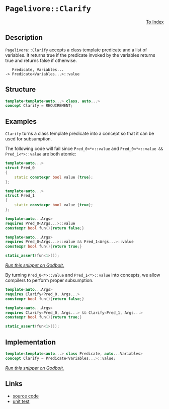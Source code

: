 <!-- Copyright 2024 Feng Mofan
SPDX-License-Identifier: Apache-2.0 -->

# `Pagelivore::Clarify`

<p style='text-align: right;'><a href="../../../index.md#conceptualizations-1">To Index</a></p>

## Description

`Pagelivore::Clarify` accepts a class template predicate and a list of variables.
It returns true if the predicate invoked by the variables returns true and returns false if otherwise.

<pre><code>   Predicate, Variables...
-> Predicate&lt;Variables...&gt;::value</code></pre>

## Structure

```C++
template<template<auto...> class, auto...>
concept Clarify = REQUIREMENT;
```

## Examples

`Clarify` turns a class template predicate into a concept so that it can be used for subsumption.

The following code will fail since `Pred_0<*>::value` and `Pred_0<*>::value && Pred_1<*>::value` are both atomic:

```C++
template<auto...>
struct Pred_0
{
    static constexpr bool value {true};
};

template<auto...>
struct Pred_1
{
    static constexpr bool value {true};
};

template<auto...Args>
requires Pred_0<Args...>::value
constexpr bool fun(){return false;}

template<auto...Args>
requires Pred_0<Args...>::value && Pred_1<Args...>::value
constexpr bool fun(){return true;}

static_assert(fun<1>());
```

[*Run this snippet on Godbolt.*](https://godbolt.org/#z:OYLghAFBqd5QCxAYwPYBMCmBRdBLAF1QCcAaPECAMzwBtMA7AQwFtMQByARg9KtQYEAysib0QXACx8BBAKoBnTAAUAHpwAMvAFYTStJg1DIApACYAQuYukl9ZATwDKjdAGFUtAK4sGIMwCspK4AMngMmAByPgBGmMT%2BXKQADqgKhE4MHt6%2B/kGp6Y4CYRHRLHEJZkl2mA6ZQgRMxATZPn6Btpj2RQwNTQQlUbHxibaNza25HQrjA%2BFD5SNVAJS2qF7EyOwcBJgsyQa7JgDMbkxeRAB01yfYJhoAgjPEXg4A1MrEmOgA%2Bhr3DxMAHYrI83uC3jMmI5kG80AwZphVMliG8YqhPG8AG5iLyYN7AiwEF6YYEAEROoMBQIpxypAN2%2B0OpNO5yuN2Od0ez1eBA%2BX1%2BXABhIBEMhjRhcIEiORqPRmJx3nxhOJePJlOFNI1jwZewO0JZZwuqGulwexGACluAK%2BAEcvHgvgp%2Bd8/ic3ObLabbiAQIq1Y94TKUWiMbQ3lQvAwIMtCV8CBsGBGxEoNVqdY9GfqjqzjabPVbOTbMPbHZhnZ9Xf9TgXvZzff7lWYAGzmZsuwXu2sc7AN3GkwPS3ay0OYyPR2Mg%2BOJt6qllWdOA7kSvDIH5MBRKZrUKPuoWcmOxukcVa0TgBXh%2BDhaUioThuazWSHrTZN448UgETQn1YAaxAATNpcAAczZSAEQLNpIACcxyQWYxz6Jwki8CwEgaBopBXjed4cLwCggJhX7XiepBwLAMCICA6wEMkFzkJQaD7HQ8SRKw2yqKBAC0UFvMAyCwlIlxmLw3yECQeDoHo/CCCIYjsFIMiCIoKjqCRpC6EkADuxBMMknA8Ke56Xt%2Bt6cAA8hcdF8qgVBvJxzY8ZIfECW8QlmG8EAeMx9CouY77LLwxFaKsEBIExyQsWQFAQBFUUgMAUhmHwdC7MQBEQDEpkxOETQAJ4GbwOXMMQeXmTE2i1MRH5MWwgjmQwtAFepWAxF4wBnLQtAEdwvBYCwhjAOILVlnUWLlqZSK1Bc2wfuEuxnuptB4DEumlR4WCmcSeBob1pDjcQ6JKGSeyDctRjfqsVAGJaABqeCYFp5nJIwhVKcIojiIpMnyEoaimZp%2BiDSgj6WPoK0EZAqyoMkPQ9VxMzoCcZKmJY1hmDhB3EJJE1Q503SZC4DDuJ4bR6KE8xlBUegFBkAiTH4SS0z0gxUyM1RdFV9SzAzeg1HUAh9M0rPDAk1Q86TuTi/0IuLGLqwKC%2BWwSEZHAXlhpm4fZ3G8fxgmSMJnm4OJfkIVwgWfpdqwIJgTBYAkMakP%2BkjHJcsFApIGiSGYkjNhhgHQUhHAoaQaHvpcYHNsB0HAVwzYBJIXABLBzYa%2BpuH4YRlskaFlFhdRVn0TFcW%2BWxbCcE0LBYkCXFMHCBhGG50GXFwlw3mJRDY1JSQ/XJX3SD9Kn/epujJTpemFar6vYbwuGWbRFxvLZbyV9Xtf14NTct23nneZFvkEghZgW8FpH5yX8QMbFqA%2BSMq818gDeJdBXCYTQtBpRlWXqcV%2BVvb/pVyqVQcG9WqjACANSaqZVq7VOrdTev1M62wbz4C%2BGNCa6kprIBmm9eaXRTLLVWvlDayCgrY12h%2BA6R1MAnQGkYc6oAc58Bugoe6j1nqvT2r3T6CkB6yCHmpG8o8gYXVRlYMGhDIaOxhnDTgCMCBI2OCjUGFgMazyxjjKRCtOYCz8BAVwvMkgU1KKLGmaQ6ZZElozFI5iWaU1MRzAmgsJY5GsfzHoQs5gmLlnzFxZNpbC3sT482awNjKxCYtaemtOAr2IFXGuddH6by4M3VuGgjb4E7ofAKQUrakBtnbEYjtFohzDs3L2QJk5AiBMcb2vtE5pxwpwTORFLpkTzkgGi1kr4X2IGXbYldeIsAUFiWEWIUmXGZDMUSmSJLd3en3Xh70BEAxAIhce%2BlepTxMunCyhcbJ2UGc5YZozsQTKmXyLyN997xGyccE%2BbTz7XKij055vk/TIGSMkH44zoI/AueuOJUEUof3iF/bKuVSr/0hWVCqVVQE3zqhAxqzUUGYDah1MQ8C9qIPoaQ0gqCubjR6u3VQ01di4MEPgpaK01p5RIVtchb0qFpBoadeh4RGEhWYUwO6D0novSvB%2Bbh8kJB8OUn9QROg1kiOMCo8GMQtG3lhpkHqAB6RGIM0aWDUbeDRWAlXuMJvo4mhjgjE1ltTJmtjMhmuZpkS17N8Zc2cf0M1RrXWBO8VasYbqrG%2BJlkEq1CslYKW2Y02eMSjlvBOWM85BoZgZJNtk82uSc7W1tvbSgqtSn%2BGbscY4AQAhe1fhoAtkFgIRrMnhWwWdT7LD/CAF2LdjjAQTghYtzYEKQSDscHZTSa31tViJKtGds4hVWAddIzhJBAA)

By turning `Pred_0<*>::value` and `Pred_1<*>::value` into concepts, we allow compilers to perform proper subsumption.

```C++
template<auto...Args>
requires Clarify<Pred_0, Args...>
constexpr bool fun(){return false;}

template<auto...Args>
requires Clarify<Pred_0, Args...> && Clarify<Pred_1, Args...>
constexpr bool fun(){return true;}

static_assert(fun<1>());
```

## Implementation

```C++
template<template<auto...> class Predicate, auto...Variables>
concept Clarify = Predicate<Variables...>::value;
```

[*Run this snippet on Godbolt.*](https://godbolt.org/#z:OYLghAFBqd5QCxAYwPYBMCmBRdBLAF1QCcAaPECAMzwBtMA7AQwFtMQByARg9KtQYEAysib0QXACx8BBAKoBnTAAUAHpwAMvAFYTStJg1DIApACYAQuYukl9ZATwDKjdAGFUtAK4sGIMwCspK4AMngMmAByPgBGmMT%2BABykAA6oCoRODB7evv5BaRmOAmER0SxxCWbJdpgOWUIETMQEOT5%2BgbaY9sUMjc0EpVGx8Um2TS1teZ0KE4PhwxWj1QCUtqhexMjsHASYLCkGeyYAzG57B0eYp25MXkQAdE%2Bn2ADUyAYKCq/KxJj4oj2pFed0eTwAas08EwYvQFC8TBoAIJoBjbFIEV5uAzEPBUACer1OABEfn8AUxjmdIbiYXCng8XiAQAA3MRea4nKzIxFIgD0ACohcKRaK%2BbzBcLXgAVTCzb4i8XIyWi1VCpVI3kXQ6Uzm3e6oBkI5GzYheBxk/4AfQ0vJMAHZuUjXi7XrNKXhkO8BLNMKoUsRXjFUJ5XmzvJgiY6CGbrvbiacnQ6E1y7cjtVcbqDDc8TtheabzZjftauHbHbzXW6mo4vajff7A8HQ%2BGOVGLDGOcnE%2BWU0n0/sdVT9WCHkjiMB4XneX8AI5ePB/b7YqEEm4l9A24HjydG6fI%2Bt7RtBkO0V5ULwMCArB0WP4ETYMc9iJQ9%2BNppEZ3VZg0MndT/NkTnBclyxHE8XxddyS3V5/z3N5zAANiQsDV0gs4NytLhtwnBR4N5Q8/QDE9QwvK8b0de9H1eTtOSsd8eRNGtPStJgvniAhqEvG4yzza8by5Dg1loTgAl4PwOC0UhUE4NxrGsN0Ni2SNzBOHhSAITQhLWABrEAAkkB4NEkLh7RODQAg0MxEMQ6pkhEjhJF4FgJA0DRSAkqSZI4XgFBAdzNMkoTSDgWAYEQEANgIFJ7nISg0AOOh4kiVgdlURJEIAWkQyRXmAZAvSkB4zF4f5CBIPB0D0fhBBEMR2CkGRBEUFR1CC0hdGwgB3YgmBSTgeGE0TxK06TOAAeXuGLMVQKhXnSrKcrygrXiKsxXggDxEvoQNVK4FZeECrQ1ggJAEpSJKyAoCBzsukBgCkMw%2BDoPZiD8iAYlGmJwmafEBt4b7mGIfFxpibQ6kC9SErYQRxoYWg/varAYi8YBbloWg/O4XgsBYQxgHEJHFwhvAWTlUa/Tqe4dnU8I9gcqTaDwGJeuBjwsFGmM8Bc7HSDJ4hgyUYl9nxpmjC0tYqAMSdwTwTAuvGlJGH%2BprhFEcRGpq%2BQlDUUbOv0fGUHkyx9GZvzIDWVAMSyLHMtmdASVMSxrDMLz%2BdxLBzevLoeiyFwGHcTx2j0UIFnKSo9EKTIBCmPxsKj3ohnD0ZsNqeoBH6SYg7yVPuhJjO5iTkYElTuZY70d0WiLpYS7WBQlO2CQho4MSPNG7z5oy7LcvywrDPWiBcHK3azDUg6NIltYEEwJgsASb29MkE4HgAThOe1JGMsxJEQtyAkQlf9E4JzSBctSHkQrhEMSFfEivgyuACNfELb9rvN8/yJ6Ck7wtOyKptitdW6O0UpsE4M0FgLJ7SZSYO8AwRhVorweFwIypV8BEA9tVWQdUNbSC1i1XW7VdBPR6n1f6zdW6eV4N5Sa0V7ivFmiCYgkDoGwI%2BPjRByCjIbS2hdHaRJR5mHHkdYKf9gHxDijdVA21RgQKgZldhRguAry4O5GgtBXrvU%2Bu1QGv0Va6OBqDcGDgVbQ0YAQOGCNRrI1RujTGKtcaix2FJfAfx6hkyxlJSmyBqYqzpt0UaTMWa/XZs4w6uIebqX5oLTAws8ZGDFqAb%2BfBpYKFlvLRWyteZaxwQ1PBsgCFtSksQg24snZWBNkEr2ltrY%2Bk4HbAgDsTjEnKS7N28QPbkwtj7fOfgICuHLthUOZRi6R3SNHbI2c46pHGYnMOozc6%2BwLgMQZPT059ELvMmuFcy5TJ2QMauEd9rrE2I3Y5DlKHt04EwlhMC4EcOUVwjQG0h4YIEWPQ6k9SDT1nqMb2DkT5nyQcZe0T97RmUkNvHK2EqFjR8rYT%2BIif7wD/lFaakjxHEFATsCBS0WAKBZF6FkjyrizDQcPSqWDarqzyarQpesQAnFIKQ/q2MKEjTfhNABM05q4tyviwlYYSW6lmDw6RfD4jvJOMIiWIUzrisuhihVO1WTIBSCkK0xKV5WlJQQVizCcrPQ0fELRX0frA30eakGYMIamOkTDCx8NEYuMwCjNGYh7G80cQksJpBXEkw8RTVQVM9h%2BMEAE9qQTWb4lCZzCJKtonpFiSLBJ4QknHRSUwGWcsFZKwkupHJNKJD5OajrIpOhGWlOMMbGwVT4A1N6FjPk9sjbO0sK7ah7tKpdO9mnXo/tA65GmcMxYRyZlFCyKshOWRDkpzWb0TOrQ9mLN6Yu2dJdxgrOXZuquWyjl1wbg1dlr8vLXL5a8AVRLhV7FFYPdBJB3n7U%2Bd/KeM856UGboC/wSCTgnACJZEyblf32mvie6hnAP4BS%2BYvAIq8AiJGsivSQK8zLry4EyhyJwOWnvhUi5uJUwNwufcdNY/MMjOEkEAA%3D%3D%3D)

## Links

- [source code](../../../../conceptrodon/pagelivore/concepts/clarify.hpp)
- [unit test](../../../../tests/unit/concepts/pagelivore/clarify.test.hpp)

